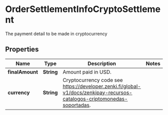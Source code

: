 

# OrderSettlementInfoCryptoSettlement

The payment detail to be made in cryptocurrency

## Properties

| Name | Type | Description | Notes |
|------------ | ------------- | ------------- | -------------|
|**finalAmount** | **String** | Amount paid in USD. |  |
|**currency** | **String** | Cryptocurrency code see https://developer.zenki.fi/global-v1/docs/zenkipay-recursos-catalogos-criptomonedas-soportadas. |  |



